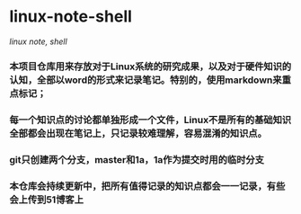 # linux-note-shell
*linux note, shell*
### 本项目仓库用来存放对于Linux系统的研究成果，以及对于硬件知识的认知，全部以word的形式来记录笔记。特别的，使用markdown来重点标记；
### 每一个知识点的讨论都单独形成一个文件，Linux不是所有的基础知识全部都会出现在笔记上，只记录较难理解，容易混淆的知识点。
### git只创建两个分支，master和1a，1a作为提交时用的临时分支
### 本仓库会持续更新中，把所有值得记录的知识点都会一一记录，有些会上传到51博客上


